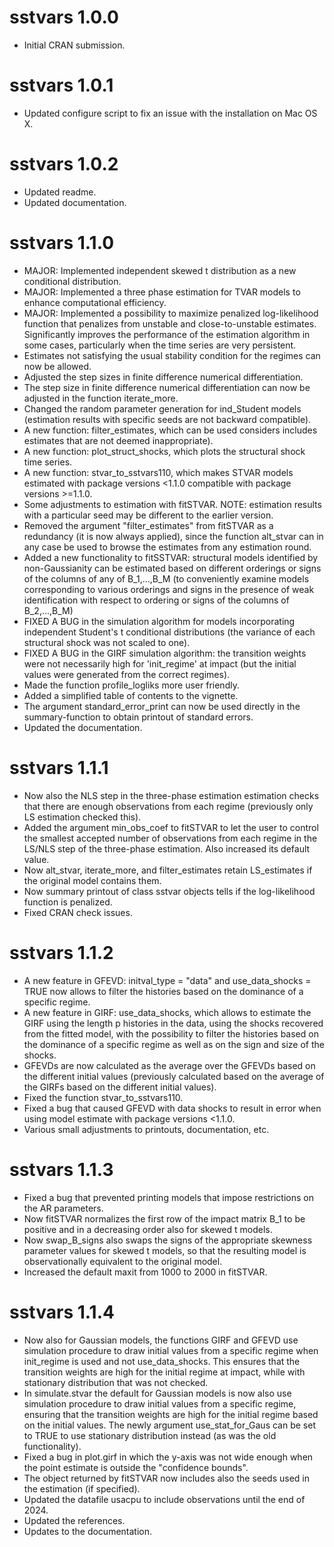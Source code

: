 # sstvars 1.0.0

* Initial CRAN submission.

# sstvars 1.0.1

* Updated configure script to fix an issue with the installation on Mac OS X.

# sstvars 1.0.2

* Updated readme.
* Updated documentation.

# sstvars 1.1.0

* MAJOR: Implemented independent skewed t distribution as a new conditional distribution.
* MAJOR: Implemented a three phase estimation for TVAR models to enhance computational efficiency.
* MAJOR: Implemented a possibility to maximize penalized log-likelihood function that penalizes from unstable and close-to-unstable estimates.
  Significantly improves the performance of the estimation algorithm in some cases, particularly when the time series are very persistent. 
* Estimates not satisfying the usual stability condition for the regimes can now be allowed. 
* Adjusted the step sizes in finite difference numerical differentiation. 
* The step size in finite difference numerical differentiation can now be adjusted in the function iterate_more.
* Changed the random parameter generation for ind_Student models (estimation results with specific seeds are not backward compatible).
* A new function: filter_estimates, which can be used considers includes estimates that are not deemed inappropriate).
* A new function: plot_struct_shocks, which plots the structural shock time series. 
* A new function: stvar_to_sstvars110, which makes STVAR models estimated with package versions <1.1.0 compatible with package versions >=1.1.0.
* Some adjustments to estimation with fitSTVAR. NOTE: estimation results with a particular seed may be different to the earlier version. 
* Removed the argument "filter_estimates" from fitSTVAR as a redundancy (it is now always applied), since the function alt_stvar can in
  any case be used to browse the estimates from any estimation round. 
* Added a new functionality to fitSSTVAR: structural models identified by non-Gaussianity can be estimated based on different orderings
  or signs of the columns of any of B_1,...,B_M (to conveniently examine models corresponding to various orderings and signs in the presence
  of weak identification with respect to ordering or signs of the columns of B_2,...,B_M)
* FIXED A BUG in the simulation algorithm for models incorporating independent Student's t conditional distributions
  (the variance of each structural shock was not scaled to one). 
* FIXED A BUG in the GIRF simulation algorithm: the transition weights were not necessarily high for 'init_regime' at impact (but
  the initial values were generated from the correct regimes).
* Made the function profile_logliks more user friendly. 
* Added a simplified table of contents to the vignette. 
* The argument standard_error_print can now be used directly in the summary-function to obtain printout of standard errors. 
* Updated the documentation. 

# sstvars 1.1.1

* Now also the NLS step in the three-phase estimation estimation checks that there are enough observations from each regime
  (previously only LS estimation checked this).
* Added the argument min_obs_coef to fitSTVAR to let the user to control the smallest accepted number of observations from each regime in
  the LS/NLS step of the three-phase estimation. Also increased its default value.
* Now alt_stvar, iterate_more, and filter_estimates retain LS_estimates if the original model contains them. 
* Now summary printout of class sstvar objects tells if the log-likelihood function is penalized. 
* Fixed CRAN check issues. 

# sstvars 1.1.2

* A new feature in GFEVD: initval_type = "data" and use_data_shocks = TRUE now allows to filter the histories based on the dominance of
  a specific regime.
* A new feature in GIRF: use_data_shocks, which allows to estimate the GIRF using the length p histories in the data, using the shocks recovered
  from the fitted model, with the possibility to filter the histories based on the dominance of a specific regime as well as on the sign and
  size of the shocks.
* GFEVDs are now calculated as the average over the GFEVDs based on the different initial values (previously calculated based on the average of the GIRFs
  based on the different initial values).
* Fixed the function stvar_to_sstvars110.
* Fixed a bug that caused GFEVD with data shocks to result in error when using model estimate with package versions <1.1.0.
* Various small adjustments to printouts, documentation, etc. 

# sstvars 1.1.3

* Fixed a bug that prevented printing models that impose restrictions on the AR parameters. 
* Now fitSTVAR normalizes the first row of the impact matrix B_1 to be positive and in a decreasing order also for skewed t models. 
* Now swap_B_signs also swaps the signs of the appropriate skewness parameter values for skewed t models, so that the resulting model
  is observationally equivalent to the original model.
* Increased the default maxit from 1000 to 2000 in fitSTVAR.

# sstvars 1.1.4

* Now also for Gaussian models, the functions GIRF and GFEVD use simulation procedure to draw initial values from a specific regime when init_regime is used 
  and not use_data_shocks. This ensures that the transition weights are high for the initial regime at impact, while with stationary distribution that was not checked.
* In simulate.stvar the default for Gaussian models is now also use simulation procedure to draw initial values from a specific regime, ensuring that the transition weights
  are high for the initial regime based on the initial values. The newly argument use_stat_for_Gaus can be set to TRUE to use stationary distribution instead (as was the 
  old functionality).
* Fixed a bug in plot.girf in which the y-axis was not wide enough when the point estimate is outside the "confidence bounds".
* The object returned by fitSTVAR now includes also the seeds used in the estimation (if specified).
* Updated the datafile usacpu to include observations until the end of 2024.
* Updated the references.
* Updates to the documentation.
